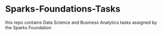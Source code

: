 # Sparks-Foundations-Tasks
this repo contains Data Science and Business Analytics tasks assigned by the Sparks Foundation
